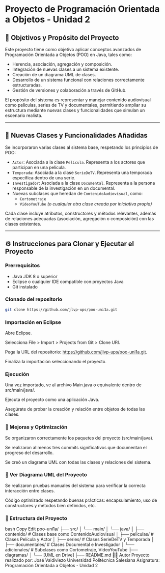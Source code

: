 # Proyecto de Programación Orientada a Objetos - Unidad 2

## 🎯 Objetivos y Propósito del Proyecto

Este proyecto tiene como objetivo aplicar conceptos avanzados de Programación Orientada a Objetos (POO) en Java, tales como:

- Herencia, asociación, agregación y composición.
- Integración de nuevas clases a un sistema existente.
- Creación de un diagrama UML de clases.
- Desarrollo de un sistema funcional con relaciones correctamente estructuradas.
- Gestión de versiones y colaboración a través de GitHub.

El propósito del sistema es representar y manejar contenido audiovisual como películas, series de TV y documentales, permitiendo ampliar su estructura mediante nuevas clases y funcionalidades que simulan un escenario realista.

---

## 🧩 Nuevas Clases y Funcionalidades Añadidas

Se incorporaron varias clases al sistema base, respetando los principios de POO:

- `Actor`: Asociada a la clase `Película`. Representa a los actores que participan en una película.
- `Temporada`: Asociada a la clase `SerieDeTV`. Representa una temporada específica dentro de una serie.
- `Investigador`: Asociada a la clase `Documental`. Representa a la persona responsable de la investigación en un documental.
- Nuevas subclases que heredan de `ContenidoAudiovisual`, como:
  - `Cortometraje`
  - `VideoYouTube` *(o cualquier otra clase creada por iniciativa propia)*

Cada clase incluye atributos, constructores y métodos relevantes, además de relaciones adecuadas (asociación, agregación o composición) con las clases existentes.

---

## ⚙️ Instrucciones para Clonar y Ejecutar el Proyecto

### Prerrequisitos

- Java JDK 8 o superior
- Eclipse o cualquier IDE compatible con proyectos Java
- Git instalado

### Clonado del repositorio

```bash
git clone https://github.com/jlvp-ups/poo-uni1a.git
```

### Importación en Eclipse

Abre Eclipse.

Selecciona File > Import > Projects from Git > Clone URI.

Pega la URL del repositorio: https://github.com/jlvp-ups/poo-uni1a.git.

Finaliza la importación seleccionando el proyecto.

### Ejecución

Una vez importado, ve al archivo Main.java o equivalente dentro de src/main/java/.

Ejecuta el proyecto como una aplicación Java.

Asegúrate de probar la creación y relación entre objetos de todas las clases.

### 🚀 Mejoras y Optimización

Se organizaron correctamente los paquetes del proyecto (src/main/java).

Se realizaron al menos tres commits significativos que documentan el progreso del desarrollo.

Se creó un diagrama UML con todas las clases y relaciones del sistema.

### 📄 Ver Diagrama UML del Proyecto

Se realizaron pruebas manuales del sistema para verificar la correcta interacción entre clases.

Código optimizado respetando buenas prácticas: encapsulamiento, uso de constructores y métodos bien definidos, etc.

### 📁 Estructura del Proyecto
bash
Copy
Edit
poo-uni1a/
├── src/
│   └── main/
│       └── java/
│           ├── contenido/              # Clases base como ContenidoAudiovisual
│           ├── peliculas/              # Clases Película y Actor
│           ├── series/                 # Clases SerieDeTV y Temporada
│           ├── documentales/           # Clases Documental e Investigador
│           └── adicionales/            # Subclases como Cortometraje, VideoYouTube
├── diagramas/
│   └── [UML en Drive]
├── README.md
👨‍💻 Autor
Proyecto realizado por: José Valdiviezo
Universidad Politécnica Salesiana
Asignatura: Programación Orientada a Objetos - Unidad 2
